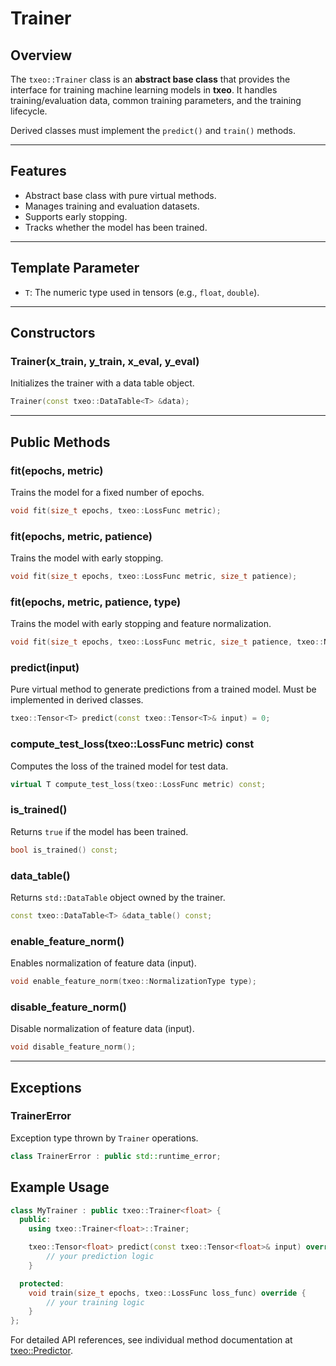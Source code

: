 # Trainer

## Overview

The `txeo::Trainer` class is an **abstract base class** that provides the interface for training machine learning models in **txeo**. It handles training/evaluation data, common training parameters, and the training lifecycle.

Derived classes must implement the `predict()` and `train()` methods.

---

## Features

- Abstract base class with pure virtual methods.
- Manages training and evaluation datasets.
- Supports early stopping.
- Tracks whether the model has been trained.

---

## Template Parameter

- `T`: The numeric type used in tensors (e.g., `float`, `double`).

---

## Constructors

### **Trainer(x_train, y_train, x_eval, y_eval)**

Initializes the trainer with a data table object.

```cpp
Trainer(const txeo::DataTable<T> &data);
```

---

## Public Methods

### **fit(epochs, metric)**

Trains the model for a fixed number of epochs.

```cpp
void fit(size_t epochs, txeo::LossFunc metric);
```

### **fit(epochs, metric, patience)**

Trains the model with early stopping.

```cpp
void fit(size_t epochs, txeo::LossFunc metric, size_t patience);
```

### **fit(epochs, metric, patience, type)**

Trains the model with early stopping and feature normalization.

```cpp
void fit(size_t epochs, txeo::LossFunc metric, size_t patience, txeo::NormalizationType type);
```

### **predict(input)**

Pure virtual method to generate predictions from a trained model.
Must be implemented in derived classes.

```cpp
txeo::Tensor<T> predict(const txeo::Tensor<T>& input) = 0;
```

### **compute_test_loss(txeo::LossFunc metric) const**

Computes the loss of the trained model for test data.

```cpp
virtual T compute_test_loss(txeo::LossFunc metric) const;
```

### **is_trained()**

Returns `true` if the model has been trained.

```cpp
bool is_trained() const;
```

### **data_table()**

Returns `std::DataTable` object owned by the trainer.

```cpp
const txeo::DataTable<T> &data_table() const;
```

### **enable_feature_norm()**

Enables normalization of feature data (input).

```cpp
void enable_feature_norm(txeo::NormalizationType type);
```

### **disable_feature_norm()**

Disable normalization of feature data (input).

```cpp
void disable_feature_norm();
```

---

## Exceptions

### **TrainerError**

Exception type thrown by `Trainer` operations.

```cpp
class TrainerError : public std::runtime_error;
```

## Example Usage

```cpp
class MyTrainer : public txeo::Trainer<float> {
  public:
    using txeo::Trainer<float>::Trainer;

    txeo::Tensor<float> predict(const txeo::Tensor<float>& input) override {
        // your prediction logic
    }

  protected:
    void train(size_t epochs, txeo::LossFunc loss_func) override {
        // your training logic
    }
};
```

For detailed API references, see individual method documentation at [txeo::Predictor](https://txeo-doc.netlify.app/classtxeo_1_1_trainer.html).
